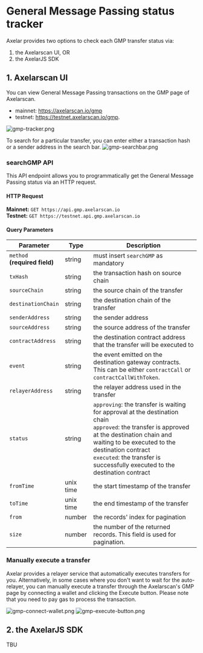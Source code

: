 # General Message Passing status tracker
Axelar provides two options to check each GMP transfer status via: 
1. the Axelarscan UI, OR 
2. the AxelarJS SDK

## 1. Axelarscan UI
You can view General Message Passing transactions on the GMP page of Axelarscan.
- mainnet: https://axelarscan.io/gmp
- testnet: https://testnet.axelarscan.io/gmp.

![gmp-tracker.png](/images/gmp-tracker.png)

To search for a particular transfer, you can enter either a transaction hash or a sender address in the search bar. 
![gmp-searchbar.png](/images/gmp-searchbar.png)

### searchGMP API
This API endpoint allows you to programmatically get the General Message Passing status via an HTTP request.

#### HTTP Request
**Mainnet:** `GET https://api.gmp.axelarscan.io`<br />
**Testnet:** `GET https://testnet.api.gmp.axelarscan.io`

#### Query Parameters
| Parameter          | Type      | Description                                                                                                           |
| ------------------ | --------- | --------------------------------------------------------------------------------------------------------------------- |
| `method`<br />**(required field)** | string    | must insert `searchGMP` as mandatory                                                                  |
| `txHash`           | string    | the transaction hash on source chain                                                                                  |
| `sourceChain`      | string    | the source chain of the transfer                                                                                      |
| `destinationChain` | string    | the destination chain of the transfer                                                                                 |
| `senderAddress`    | string    | the sender address                                                                                                    |
| `sourceAddress`    | string    | the source address of the transfer                                                                                    |
| `contractAddress`  | string    | the destination contract address that the transfer will be executed to                                                |
| `event`            | string    | the event emitted on the destination gateway contracts. This can be either `contractCall` or `contractCallWithToken`. |
| `relayerAddress`   | string    | the relayer address used in the transfer                                                                              |
| `status`           | string    | `approving`: the transfer is waiting for approval at the destination chain<br />`approved`: the transfer is approved at the destination chain and waiting to be executed to the destination contract<br />`executed`: the transfer is successfully executed to the destination contract |
| `fromTime`         | unix time | the start timestamp of the transfer                                                                                   |
| `toTime`           | unix time | the end timestamp of the transfer                                                                                     |
| `from`             | number    | the records' index for pagination                                                                                     |
| `size`             | number    | the number of the returned records. This field is used for pagination.                                                |

### Manually execute a transfer
Axelar provides a relayer service that automatically executes transfers for you. Alternatively, in some cases where you don't want to wait for the auto-relayer, you can manually execute a transfer through the Axelarscan's GMP page by connecting a wallet and clicking the Execute button. Please note that you need to pay gas to process the transaction.

![gmp-connect-wallet.png](/images/gmp-connect-wallet.png)
![gmp-execute-button.png](/images/gmp-execute-button.png)

## 2. the AxelarJS SDK
TBU